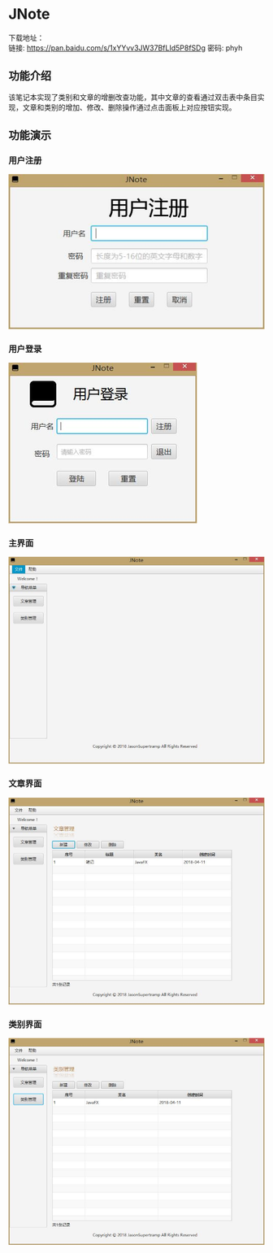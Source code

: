 # JNote  
下载地址：  
链接: https://pan.baidu.com/s/1xYYvv3JW37BfLId5P8fSDg 密码: phyh  

## 功能介绍  
该笔记本实现了类别和文章的增删改查功能，其中文章的查看通过双击表中条目实现，文章和类别的增加、修改、删除操作通过点击面板上对应按钮实现。  

## 功能演示  

### 用户注册  
![用户注册](https://github.com/JasonSupertramp/JNote-Notebook/blob/master/src/screenshot/%E7%94%A8%E6%88%B7%E6%B3%A8%E5%86%8C.jpg)
### 用户登录  
![用户登录](https://github.com/JasonSupertramp/JNote-Notebook/blob/master/src/screenshot/%E7%94%A8%E6%88%B7%E7%99%BB%E5%BD%95.jpg)
### 主界面  
![主界面](https://github.com/JasonSupertramp/JNote-Notebook/blob/master/src/screenshot/%E4%B8%BB%E7%95%8C%E9%9D%A2.jpg)
### 文章界面  
![文章界面](https://github.com/JasonSupertramp/JNote-Notebook/blob/master/src/screenshot/%E6%96%87%E7%AB%A0%E7%95%8C%E9%9D%A2.jpg)
### 类别界面  
![类别界面](https://github.com/JasonSupertramp/JNote-Notebook/blob/master/src/screenshot/%E7%B1%BB%E5%88%AB%E7%95%8C%E9%9D%A2.jpg)



